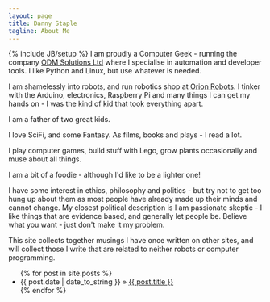 ```yaml
---
layout: page
title: Danny Staple
tagline: About Me
---
```

{% include JB/setup %}
I am proudly a Computer Geek - running the company <a href="http://odmsolutions.co.uk">ODM Solutions Ltd</a> where I specialise in  automation and developer tools. I like Python and Linux, but use whatever is needed.

I am shamelessly into robots, and run robotics shop at <a href="http://orionrobots.co.uk">Orion Robots</a>. I tinker with the Arduino, electronics, Raspberry Pi and many things I can get my hands on - I was the kind of kid that took everything apart.

I am a father of two great kids.

I love SciFi, and some Fantasy. As films, books and plays - I read a lot.

I play computer games, build stuff with Lego, grow plants occasionally and muse about all things.

I am a bit of a foodie - although I'd like to be a lighter one!

I have some interest in ethics, philosophy and politics - but try not to get too hung up about them as most people have already made up their minds and cannot change. My closest political description is I am passionate skeptic - I like things that are evidence based, and generally let people be. Believe what you want - just don't make it my problem.

This site collects together musings I have once written on other sites, and will collect those I write that are related to neither robots or computer programming.

<ul class="posts">
  {% for post in site.posts %}
    <li><span>{{ post.date | date_to_string }}</span> &raquo; <a href="{{ BASE_PATH }}{{ post.url }}">{{ post.title }}</a></li>
  {% endfor %}
</ul>

